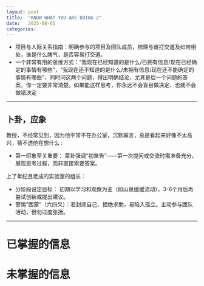 ```yaml
---
layout: post
title:  "KNOW WHAT YOU ARE DOING 2"
date:   2025-08-05
categories: 
---
```



* 项目与人际关系指南：明确参与的项目及团队成员，梳理与谁打交道及如何相处，谁是什么脾气，是否容易打交道。
* 一个非常有用的思维方式：“我现在已经知道的是什么/已拥有信息/现在已经确定的事情有哪些”，“我现在还不知道的是什么/未拥有信息/现在还不能确定的事情有哪些”，同时问这两个问题，得出明确结论，尤其是后一个问题的答案，你一定要非常清楚。如果能这样思考，你永远不会盲目做决定、也就不会做错决定




---
## 卜卦，应象
教授，不经常见到，因为他平常不在办公室，沉默寡言，总是看起来好像不太高兴，猜不透他在想什么 :
+ 第一印象至关重要： 蒙卦强调“初筮告”——第一次提问或交流时需准备充分，展现思考过程，而非直接索要答案。


上了年纪且老成的实验室的组长：
+ 分阶段设定目标： 初期以学习和观察为主（如山泉缓缓流动），3-6个月后再尝试创新或提出建议。
+ 警惕“困蒙”（六四爻）：若封闭自己、拒绝求助，易陷入孤立。主动参与团队活动，但勿过度张扬。

---

# 已掌握的信息




# 未掌握的信息

